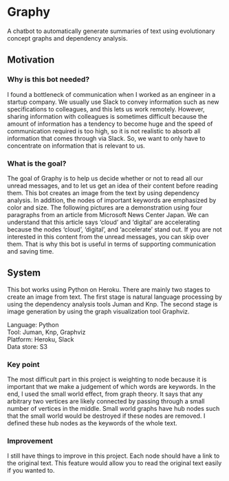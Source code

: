 # Graphy
A chatbot to automatically generate summaries of text using evolutionary concept graphs and dependency analysis.	
## Motivation

### Why is this bot needed?
I found a bottleneck of communication when I worked as an engineer in a startup company. We usually use Slack to convey information such as new specifications to colleagues, and this lets us work remotely. However, sharing information with colleagues is sometimes difficult because the amount of information has a tendency to become huge and the speed of communication required is too high, so it is not realistic to absorb all information that comes through via Slack. So, we want to only have to concentrate on information that is relevant to us.

### What is the goal?
The goal of Graphy is to help us decide whether or not to read all our unread messages, and to let us get an idea of their content before reading them. This bot creates an image from the text by using dependency analysis. In addition, the nodes of important keywords are emphasized by color and size.
The following pictures are a demonstration using four paragraphs from an article from Microsoft News Center Japan. We can understand that this article says ‘cloud’ and ‘digital’ are accelerating because the nodes ‘cloud’, ‘digital’, and ‘accelerate’ stand out. If you are not interested in this content from the unread messages, you can skip over them. That is why this bot is useful in terms of supporting communication and saving time.

## System
This bot works using Python on Heroku. There are mainly two stages to create an image from text. The first stage is natural language processing by using the dependency analysis tools Juman and Knp. The second stage is image generation by using the graph visualization tool Graphviz. 

Language: Python  
Tool: Juman, Knp, Graphviz  
Platform: Heroku, Slack  
Data store: S3  

### Key point
The most difficult part in this project is weighting to node because it is important that we make a judgement of which words are keywords. In the end, I used the small world effect, from graph theory. It says that any arbitrary two vertices are likely connected by passing through a small number of vertices in the middle. Small world graphs have hub nodes such that the small world would be destroyed if these nodes are removed. I defined these hub nodes as the keywords of the whole text.

### Improvement
I still have things to improve in this project. Each node should have a link to the original text. This feature would allow you to read the original text easily if you wanted to.

